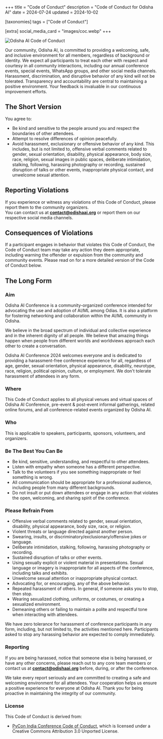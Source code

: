 +++
title = "Code of Conduct"
description = "Code of Conduct for Odisha AI"
date = 2024-07-24
updated = 2024-10-02

[taxonomies]
tags = ["Code of Conduct"]

[extra]
social_media_card = "images/coc.webp"
+++

![Odisha AI Code of Conduct](/images/coc.webp)

Our community, Odisha AI, is committed to providing a welcoming, safe, and inclusive environment for all members, regardless of background or identity. We expect all participants to treat each other with respect and courtesy in all community interactions, including our annual conference events, special events, WhatsApp groups, and other social media channels. Harassment, discrimination, and disruptive behavior of any kind will not be tolerated. Transparency and accountability are central to maintaining a positive environment. Your feedback is invaluable in our continuous improvement efforts.

## The Short Version

You agree to:
- Be kind and sensitive to the people around you and respect the boundaries of other attendees.
- Attempt to resolve differences of opinion peacefully.
- Avoid harassment, exclusionary or offensive behavior of any kind. This includes, but is not limited to, offensive verbal comments related to gender, sexual orientation, disability, physical appearance, body size, race, religion, sexual images in public spaces, deliberate intimidation, stalking, following, harassing photography or recording, sustained disruption of talks or other events, inappropriate physical contact, and unwelcome sexual attention.

## Reporting Violations

If you experience or witness any violations of this Code of Conduct, please report them to the community organizers.  
You can contact us at **[contact@odishaai.org](mailto:contact@odishaai.org)** or report them on our respective social media channels.

## Consequences of Violations

If a participant engages in behavior that violates this Code of Conduct, the Code of Conduct team may take any action they deem appropriate, including warning the offender or expulsion from the community and community events. Please read on for a more detailed version of the Code of Conduct below.

## The Long Form

### Aim
Odisha AI Conference is a community-organized conference intended for advocating the use and adoption of AI/ML among Odias. It is also a platform for fostering networking and collaboration within the AI/ML community in Odisha.

We believe in the broad spectrum of individual and collective experience and in the inherent dignity of all people. We believe that amazing things happen when people from different worlds and worldviews approach each other to create a conversation.

Odisha AI Conference 2024 welcomes everyone and is dedicated to providing a harassment-free conference experience for all, regardless of age, gender, sexual orientation, physical appearance, disability, neurotype, race, religion, political opinion, culture, or employment. We don't tolerate harassment of attendees in any form.

### Where
This Code of Conduct applies to all physical venues and virtual spaces of Odisha AI Conference, pre-event & post-event informal gatherings, related online forums, and all conference-related events organized by Odisha AI.

### Who
This is applicable to speakers, participants, sponsors, volunteers, and organizers.

### Be The Best You Can Be
- Be kind, sensitive, understanding, and respectful to other attendees.
- Listen with empathy when someone has a different perspective.
- Talk to the volunteers if you see something inappropriate or feel something is wrong.
- All communication should be appropriate for a professional audience, including people from many different backgrounds.
- Do not insult or put down attendees or engage in any action that violates the open, welcoming, and sharing spirit of the conference.

### Please Refrain From
- Offensive verbal comments related to gender, sexual orientation, disability, physical appearance, body size, race, or religion.
- Violent threats or language directed against another person.
- Swearing, insults, or discriminatory/exclusionary/offensive jokes or language.
- Deliberate intimidation, stalking, following, harassing photography or recording.
- Sustained disruption of talks or other events.
- Using sexually explicit or violent material in presentations. Sexual language or imagery is inappropriate for all aspects of the conference, including talks and exhibits.
- Unwelcome sexual attention or inappropriate physical contact.
- Advocating for, or encouraging, any of the above behavior.
- Repeated harassment of others. In general, if someone asks you to stop, then stop.
- Wearing sexualized clothing, uniforms, or costumes, or creating a sexualized environment.
- Demeaning others or failing to maintain a polite and respectful tone when interacting with attendees.

We have zero tolerance for harassment of conference participants in any form, including, but not limited to, the activities mentioned here.
Participants asked to stop any harassing behavior are expected to comply immediately.

### Reporting
If you are being harassed, notice that someone else is being harassed, or have any other concerns, please reach out to any core team members or contact us at **[contact@odishaai.org](mailto:contact@odishaai.org)** before, during, or after the conference.

We take every report seriously and are committed to creating a safe and welcoming environment for all attendees. Your cooperation helps us ensure a positive experience for everyone at Odisha AI. Thank you for being proactive in maintaining the integrity of our community.

### License
This Code of Conduct is derived from:
- [PyCon India Conference Code of Conduct](https://in.pycon.org/2024/code-of-conduct/), which is licensed under a Creative Commons Attribution 3.0 Unported License.
